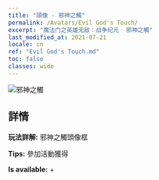 ```yaml
---
title: "頭像 - 邪神之觸"
permalink: /Avatars/Evil God's Touch/
excerpt: "魔法门之英雄无敌：战争纪元  邪神之觸"
last_modified_at: 2021-07-21
locale: cn
ref: "Evil God's Touch.md"
toc: false
classes: wide
---
```

 ![邪神之觸](/images/a/avatarFrame_88.png)

## 詳情

 **玩法詳解:** 邪神之觸頭像框 

 **Tips:** 參加活動獲得 

 **Is available:**  + 

